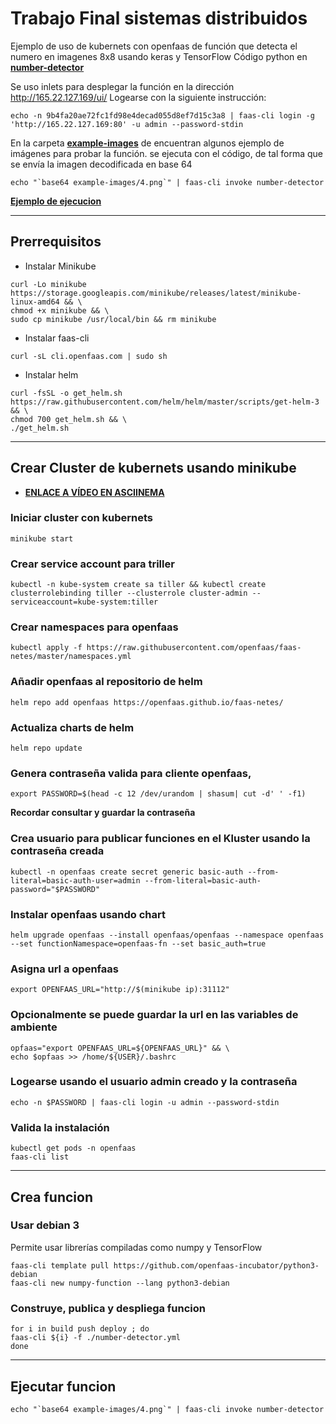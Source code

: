 # Trabajo Final sistemas distribuidos
Ejemplo de uso de kubernets con openfaas de función que detecta el numero en imagenes 8x8 usando keras y TensorFlow
Código python en [**number-detector**](number-detector)

Se uso inlets para desplegar la función en la dirección http://165.22.127.169/ui/
Logearse con la siguiente instrucción:

```
echo -n 9b4fa20ae72fc1fd98e4decad055d8ef7d15c3a8 | faas-cli login -g 'http://165.22.127.169:80' -u admin --password-stdin
```

En la carpeta [**example-images**](example-images) de encuentran algunos ejemplo de imágenes para probar la función.
se ejecuta con el código, de tal forma que se envía la imagen decodificada en base 64

```
echo "`base64 example-images/4.png`" | faas-cli invoke number-detector
```

[**Ejemplo de ejecucion**](https://asciinema.org/a/XFdHdspKVjjAiMFMdFWCeoLBx)

---
## Prerrequisitos

* Instalar Minikube

```
curl -Lo minikube https://storage.googleapis.com/minikube/releases/latest/minikube-linux-amd64 && \
chmod +x minikube && \
sudo cp minikube /usr/local/bin && rm minikube
```

* Instalar faas-cli

```
curl -sL cli.openfaas.com | sudo sh
```

* Instalar helm

```
curl -fsSL -o get_helm.sh https://raw.githubusercontent.com/helm/helm/master/scripts/get-helm-3 && \
chmod 700 get_helm.sh && \
./get_helm.sh
```

---
## Crear Cluster de kubernets usando minikube

* [**ENLACE A VÍDEO EN ASCIINEMA**](https://asciinema.org/a/as4wKH16BBx4yduPeV6uasI7K)

### Iniciar cluster con kubernets

```
minikube start
```

### Crear service account para triller 
```
kubectl -n kube-system create sa tiller && kubectl create clusterrolebinding tiller --clusterrole cluster-admin --serviceaccount=kube-system:tiller
```

### Crear namespaces para openfaas
```
kubectl apply -f https://raw.githubusercontent.com/openfaas/faas-netes/master/namespaces.yml
```

### Añadir openfaas al repositorio de helm

```
helm repo add openfaas https://openfaas.github.io/faas-netes/
```

### Actualiza charts de helm
```
helm repo update
```

### Genera contraseña valida para cliente openfaas,

```
export PASSWORD=$(head -c 12 /dev/urandom | shasum| cut -d' ' -f1)
```
**Recordar consultar y guardar la contraseña**

### Crea usuario para publicar funciones en el Kluster usando la contraseña creada
```
kubectl -n openfaas create secret generic basic-auth --from-literal=basic-auth-user=admin --from-literal=basic-auth-password="$PASSWORD"
```

### Instalar openfaas usando chart

```
helm upgrade openfaas --install openfaas/openfaas --namespace openfaas --set functionNamespace=openfaas-fn --set basic_auth=true
```

### Asigna url a openfaas

```
export OPENFAAS_URL="http://$(minikube ip):31112"
```

### Opcionalmente se puede guardar la url en las variables de ambiente

```
opfaas="export OPENFAAS_URL=${OPENFAAS_URL}" && \
echo $opfaas >> /home/${USER}/.bashrc
```

### Logearse usando el usuario admin creado y la contraseña

```
echo -n $PASSWORD | faas-cli login -u admin --password-stdin
```

### Valida la instalación

```
kubectl get pods -n openfaas
faas-cli list
```

---
## Crea funcion 

### Usar debian 3
Permite usar librerías compiladas como numpy y TensorFlow
```
faas-cli template pull https://github.com/openfaas-incubator/python3-debian
faas-cli new numpy-function --lang python3-debian
```

### Construye, publica y despliega funcion
```
for i in build push deploy ; do
faas-cli ${i} -f ./number-detector.yml
done
```
---
## Ejecutar funcion

```
echo "`base64 example-images/4.png`" | faas-cli invoke number-detector
```
